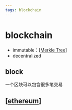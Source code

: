 ```yaml
---
tags: blockchain
---
```

# blockchain

- immutable：[[Merkle Tree]]
- decentralized

## block

一个区块可以包含很多笔交易

## [[ethereum]]

[//begin]: # "Autogenerated link references for markdown compatibility"
[Merkle Tree]: <concept/Merkle Tree.md> "Merkle Tree"
[ethereum]: ethereum.md "ethereum"
[//end]: # "Autogenerated link references"
